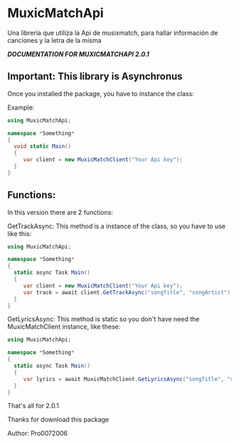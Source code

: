 # MuxicMatchApi
Una librería que utiliza la Api de musixmatch, para hallar información de canciones y la letra de la misma

***DOCUMENTATION FOR MUXICMATCHAPI 2.0.1***

## Important: This library is Asynchronus

Once you installed the package, you have to instance the class:

Example:

```C#
using MuxicMatchApi;

namespace *Something*
{
  void static Main()
  {
     var client = new MuxicMatchClient("Your Api key");
  }
}
```

## Functions:

In this version there are 2 functions:


GetTrackAsync: This method is a instance of the class, so you have to use like this:
```C#
using MuxicMatchApi;

namespace *Something*
{
  static async Task Main()
  {
     var client = new MuxicMatchClient("Your Api key");
     var track = await client.GetTrackAsync("songTitle", "songArtist");
  }
}
```

GetLyricsAsync: This method is static so you don't have need the MuxicMatchClient instance, like these:

```C#
using MuxicMatchApi;

namespace *Something*
{
  static async Task Main()
  {
     var lyrics = await MuxicMatchClient.GetLyricsAsync("songTitle", "songArtist")
  }
}
```


That's all for 2.0.1

Thanks for download this package

Author: Pro0072006
